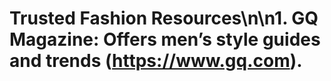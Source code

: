 # Trusted Fashion Resources\n\n1. **GQ Magazine**: Offers men’s style guides and trends (https://www.gq.com).
